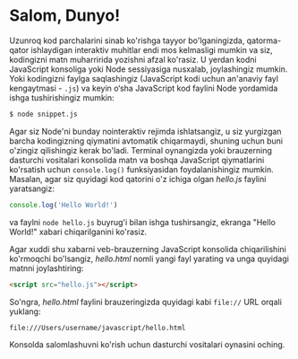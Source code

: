 # Salom, Dunyo!

Uzunroq kod parchalarini sinab ko'rishga tayyor bo'lganingizda, qatorma-qator ishlaydigan interaktiv muhitlar endi mos kelmasligi mumkin va siz, kodingizni matn muharririda yozishni afzal ko'rasiz. U yerdan kodni JavaScript konsoliga yoki Node sessiyasiga nusxalab, joylashingiz mumkin. Yoki kodingizni faylga saqlashingiz (JavaScript kodi uchun an'anaviy fayl kengaytmasi - `.js`) va keyin o‘sha JavaScript kod faylini Node yordamida ishga tushirishingiz mumkin:

```bash copy
$ node snippet.js
```

Agar siz Node'ni bunday nointeraktiv rejimda ishlatsangiz, u siz yurgizgan barcha kodingizning qiymatini avtomatik chiqarmaydi, shuning uchun buni o'zingiz qilishingiz kerak bo'ladi. Terminal oynangizda yoki brauzerning dasturchi vositalari konsolida matn va boshqa JavaScript qiymatlarini ko'rsatish uchun `console.log()` funksiyasidan foydalanishingiz mumkin. Masalan, agar siz quyidagi kod qatorini o'z ichiga olgan _hello.js_ faylini yaratsangiz:

```js copy
console.log('Hello World!')
```

va faylni `node hello.js` buyrug'i bilan ishga tushirsangiz, ekranga "Hello World!" xabari chiqarilganini ko'rasiz.

Agar xuddi shu xabarni veb-brauzerning JavaScript konsolida chiqarilishini ko'rmoqchi bo'lsangiz, _hello.html_ nomli yangi fayl yarating va unga quyidagi matnni joylashtiring:

```html copy
<script src="hello.js"></script>
```

So'ngra, _hello.html_ faylini brauzeringizda quyidagi kabi `file://` URL orqali yuklang:

```text copy
file:///Users/username/javascript/hello.html
```

Konsolda salomlashuvni ko'rish uchun dasturchi vositalari oynasini oching.
